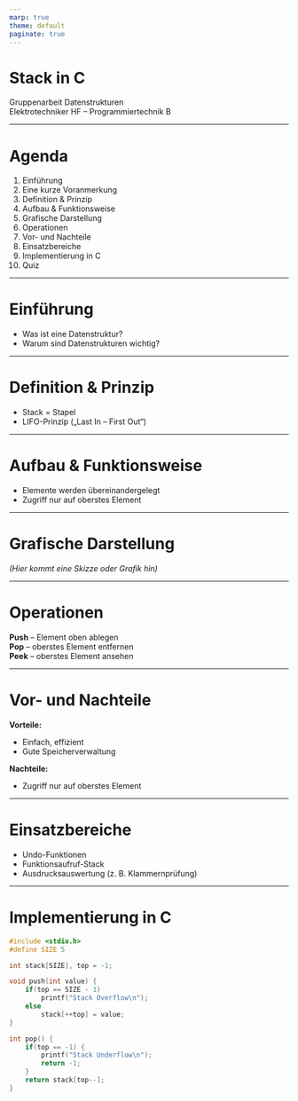 ```yaml
---
marp: true
theme: default
paginate: true
---
```


# Stack in C
Gruppenarbeit Datenstrukturen  
Elektrotechniker HF – Programmiertechnik B

---

# Agenda
1. Einführung
2. Eine kurze Voranmerkung
3. Definition & Prinzip  
4. Aufbau & Funktionsweise  
5. Grafische Darstellung  
6. Operationen  
7. Vor- und Nachteile  
8. Einsatzbereiche  
9. Implementierung in C  
10. Quiz  

---

# Einführung
- Was ist eine Datenstruktur?  
- Warum sind Datenstrukturen wichtig?  

---

# Definition & Prinzip
- Stack = Stapel  
- LIFO-Prinzip („Last In – First Out“)  

---

# Aufbau & Funktionsweise
- Elemente werden übereinandergelegt  
- Zugriff nur auf oberstes Element  

---

# Grafische Darstellung
*(Hier kommt eine Skizze oder Grafik hin)*  

---

# Operationen
**Push** – Element oben ablegen  
**Pop** – oberstes Element entfernen  
**Peek** – oberstes Element ansehen  

---

# Vor- und Nachteile
**Vorteile:**  
- Einfach, effizient  
- Gute Speicherverwaltung  

**Nachteile:**  
- Zugriff nur auf oberstes Element  

---

# Einsatzbereiche
- Undo-Funktionen  
- Funktionsaufruf-Stack  
- Ausdrucksauswertung (z. B. Klammernprüfung)  

---

# Implementierung in C
```c
#include <stdio.h>
#define SIZE 5

int stack[SIZE], top = -1;

void push(int value) {
    if(top == SIZE - 1)
        printf("Stack Overflow\n");
    else
        stack[++top] = value;
}

int pop() {
    if(top == -1) {
        printf("Stack Underflow\n");
        return -1;
    }
    return stack[top--];
}
